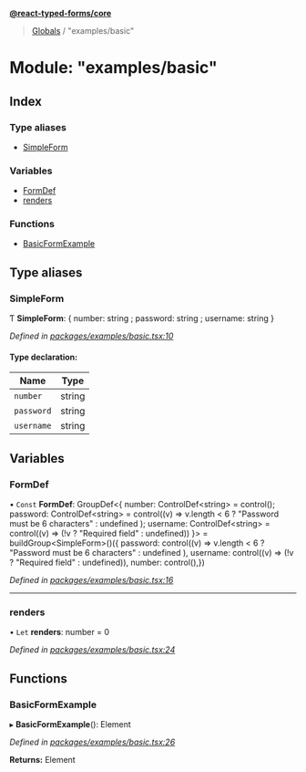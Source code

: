 **[@react-typed-forms/core](../README.md)**

> [Globals](../globals.md) / "examples/basic"

# Module: "examples/basic"

## Index

### Type aliases

* [SimpleForm](_examples_basic_.md#simpleform)

### Variables

* [FormDef](_examples_basic_.md#formdef)
* [renders](_examples_basic_.md#renders)

### Functions

* [BasicFormExample](_examples_basic_.md#basicformexample)

## Type aliases

### SimpleForm

Ƭ  **SimpleForm**: { number: string ; password: string ; username: string  }

*Defined in [packages/examples/basic.tsx:10](https://github.com/doolse/react-typed-form/blob/2a3f260/packages/examples/basic.tsx#L10)*

#### Type declaration:

Name | Type |
------ | ------ |
`number` | string |
`password` | string |
`username` | string |

## Variables

### FormDef

• `Const` **FormDef**: GroupDef<{ number: ControlDef<string\> = control(); password: ControlDef<string\> = control((v) =\>
    v.length < 6 ? "Password must be 6 characters" : undefined
  ); username: ControlDef<string\> = control((v) =\> (!v ? "Required field" : undefined)) }\> = buildGroup<SimpleForm\>()({ password: control((v) =\> v.length < 6 ? "Password must be 6 characters" : undefined ), username: control((v) =\> (!v ? "Required field" : undefined)), number: control(),})

*Defined in [packages/examples/basic.tsx:16](https://github.com/doolse/react-typed-form/blob/2a3f260/packages/examples/basic.tsx#L16)*

___

### renders

• `Let` **renders**: number = 0

*Defined in [packages/examples/basic.tsx:24](https://github.com/doolse/react-typed-form/blob/2a3f260/packages/examples/basic.tsx#L24)*

## Functions

### BasicFormExample

▸ **BasicFormExample**(): Element

*Defined in [packages/examples/basic.tsx:26](https://github.com/doolse/react-typed-form/blob/2a3f260/packages/examples/basic.tsx#L26)*

**Returns:** Element
